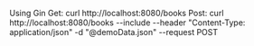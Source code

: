 Using Gin
Get: curl http://localhost:8080/books
Post: curl http://localhost:8080/books --include --header "Content-Type: application/json" -d "@demoData.json" --request POST